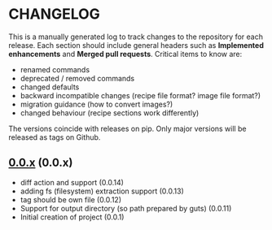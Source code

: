 # CHANGELOG

This is a manually generated log to track changes to the repository for each release.
Each section should include general headers such as **Implemented enhancements**
and **Merged pull requests**. Critical items to know are:

 - renamed commands
 - deprecated / removed commands
 - changed defaults
 - backward incompatible changes (recipe file format? image file format?)
 - migration guidance (how to convert images?)
 - changed behaviour (recipe sections work differently)

The versions coincide with releases on pip. Only major versions will be released as tags on Github.

## [0.0.x](https://github.com/singularityhub/guts/tree/main) (0.0.x)
 - diff action and support (0.0.14)
 - adding fs (filesystem) extraction support (0.0.13)
 - tag should be own file (0.0.12)
 - Support for output directory (so path prepared by guts) (0.0.11)
 - Initial creation of project (0.0.1)

